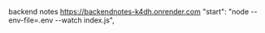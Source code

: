 backend notes
https://backendnotes-k4dh.onrender.com
"start": "node --env-file=.env --watch index.js",